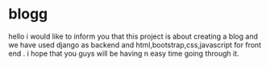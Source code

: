 # blogg
hello i would like to inform you that this project is about creating a blog and we have used django as backend and html,bootstrap,css,javascript for front end . i hope that you guys will be having n easy time going through it. 
